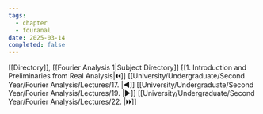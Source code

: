 ```yaml
---
tags:
  - chapter
  - fouranal
date: 2025-03-14
completed: false
---
```

[[Directory]], [[Fourier Analysis 1|Subject Directory]]
[[1. Introduction and Preliminaries from Real Analysis|🞀🞀]] [[University/Undergraduate/Second Year/Fourier Analysis/Lectures/17. |◀]] [[University/Undergraduate/Second Year/Fourier Analysis/Lectures/19. |▶]] [[University/Undergraduate/Second Year/Fourier Analysis/Lectures/22. |🞂🞂]]
# 
## 
### 
